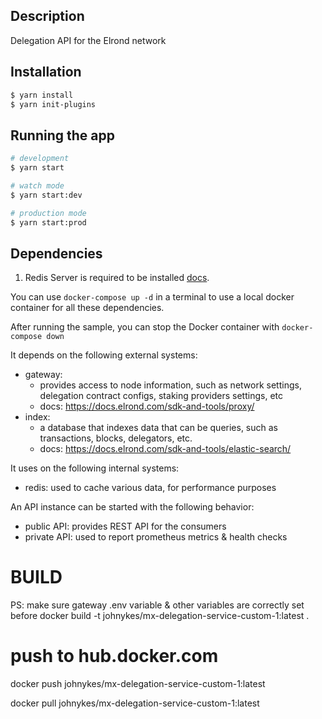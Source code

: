 
## Description

Delegation API for the Elrond network


## Installation

```bash
$ yarn install
$ yarn init-plugins
```

## Running the app

```bash
# development
$ yarn start

# watch mode
$ yarn start:dev

# production mode
$ yarn start:prod
```

## Dependencies
1. Redis Server is required to be installed [docs](https://redis.io/).

You can use `docker-compose up -d` in a terminal to use a local docker container for all these dependencies.

After running the sample, you can stop the Docker container with `docker-compose down`

It depends on the following external systems:
- gateway:
    - provides access to node information, such as network settings, delegation contract configs, staking providers settings, etc
    - docs: https://docs.elrond.com/sdk-and-tools/proxy/
- index:
    - a database that indexes data that can be queries, such as transactions, blocks, delegators, etc.
    - docs: https://docs.elrond.com/sdk-and-tools/elastic-search/

It uses on the following internal systems:
- redis: used to cache various data, for performance purposes
  
An API instance can be started with the following behavior:
- public API: provides REST API for the consumers
- private API: used to report prometheus metrics & health checks


# BUILD
PS: make sure gateway .env variable & other variables are correctly set before
docker build -t johnykes/mx-delegation-service-custom-1:latest .

# push to hub.docker.com
docker push johnykes/mx-delegation-service-custom-1:latest


docker pull johnykes/mx-delegation-service-custom-1:latest